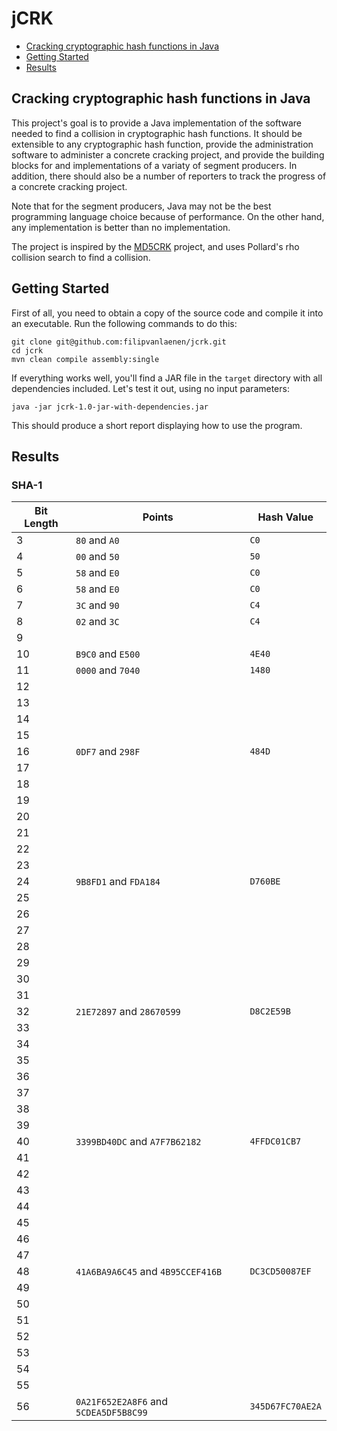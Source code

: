 # jCRK

- [Cracking cryptographic hash functions in Java](#cracking-cryptographic-hash-functions-in-java)
- [Getting Started](#getting-started)
- [Results](#results)

## Cracking cryptographic hash functions in Java

This project's goal is to provide a Java implementation of the software needed to find a collision in cryptographic hash
functions. It should be extensible to any cryptographic hash function, provide the administration software to administer
a concrete cracking project, and provide the building blocks for and implementations of a variaty of segment producers.
In addition, there should also be a number of reporters to track the progress of a concrete cracking project.

Note that for the segment producers, Java may not be the best programming language choice because of performance. On the
other hand, any implementation is better than no implementation.

The project is inspired by the [MD5CRK](https://en.wikipedia.org/wiki/MD5CRK) project, and uses Pollard's rho collision
search to find a collision.

## Getting Started

First of all, you need to obtain a copy of the source code and compile it into an executable. Run the following commands
to do this:

```
git clone git@github.com:filipvanlaenen/jcrk.git
cd jcrk
mvn clean compile assembly:single
```

If everything works well, you'll find a JAR file in the `target` directory with all dependencies included. Let's test it
out, using no input parameters:

```
java -jar jcrk-1.0-jar-with-dependencies.jar
```

This should produce a short report displaying how to use the program.

## Results

### SHA-1

| Bit Length | Points                        | Hash Value   |
|------------|-------------------------------|--------------|
| 3          | `80` and `A0`                 | `C0`         |
| 4          | `00` and `50`                 | `50`         |
| 5          | `58` and `E0`                 | `C0`         |
| 6          | `58` and `E0`                 | `C0`         |
| 7          | `3C` and `90`                 | `C4`         |
| 8          | `02` and `3C`                 | `C4`         |
| 9          |                               |              |
| 10         | `B9C0` and `E500`             | `4E40`       |
| 11         | `0000` and `7040`             | `1480`       |
| 12         |                               |              |
| 13         |                               |              |
| 14         |                               |              |
| 15         |                               |              |
| 16         | `0DF7` and `298F`             | `484D`       |
| 17         |                               |              |
| 18         |                               |              |
| 19         |                               |              |
| 20         |                               |              |
| 21         |                               |              |
| 22         |                               |              |
| 23         |                               |              |
| 24         | `9B8FD1` and `FDA184`         | `D760BE`     |
| 25         |                               |              |
| 26         |                               |              |
| 27         |                               |              |
| 28         |                               |              |
| 29         |                               |              |
| 30         |                               |              |
| 31         |                               |              |
| 32         | `21E72897` and `28670599`     | `D8C2E59B`   |
| 33         |                               |              |
| 34         |                               |              |
| 35         |                               |              |
| 36         |                               |              |
| 37         |                               |              |
| 38         |                               |              |
| 39         |                               |              |
| 40         | `3399BD40DC` and `A7F7B62182` | `4FFDC01CB7` |
| 41         |                               |              |
| 42         |                               |              |
| 43         |                               |              |
| 44         |                               |              |
| 45         |                               |              |
| 46         |                               |              |
| 47         |                               |              |
| 48         | `41A6BA9A6C45` and `4B95CCEF416B` | `DC3CD50087EF` |
| 49         |                               |              |
| 50         |                               |              |
| 51         |                               |              |
| 52         |                               |              |
| 53         |                               |              |
| 54         |                               |              |
| 55         |                               |              |
| 56         | `0A21F652E2A8F6` and `5CDEA5DF5B8C99` | `345D67FC70AE2A` |
